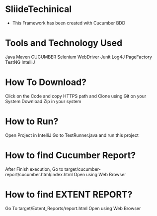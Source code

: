 # SliideTechinical
- This Framework has been created with Cucumber BDD
# Tools and Technology Used
Java
Maven
CUCUMBER
Selenium WebDriver
Junit
Log4J
PageFactory
TestNG
IntelliJ
# How To Download?
Click on the Code and copy HTTPS path and Clone using Git on your System 
Download Zip in your system 
# How to Run?
Open Project in IntelliJ
Go to TestRunner.java and run this project
# How to find Cucumber Report?
After Finish execution,
Go to target/cucumber-report/cucumber.html/index.html 
Open using Web Browser
# How to find EXTENT REPORT?
Go To target/Extent_Reports/report.html
Open using Web Browser
